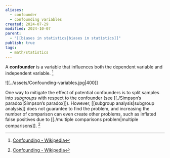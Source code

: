 ```yaml
---
aliases:
  - confounder
  - confounding variables
created: 2024-07-29
modified: 2024-10-07
parent:
  - "[[biases in statistics|biases in statistics]]"
publish: true
tags:
  - math/statistics
---
```

A **confounder** is a variable that influences both the dependent variable and independent variable. [^1]

![[../assets/Confounding-variables.jpg|400]]

One way to mitigate the effect of potential confounders is to split samples into *subgroups* with respect to the confounder (see [[./Simpson’s paradox|Simpson’s paradox]]). However, [[subgroup analysis|subgroup analysis]] does not guarantee to find the problem, and increasing the number of comparison can even create other problems, such as inflated false positives due to [[./multiple comparisons problem|multiple comparisons]]. [^1]


[^1]: [Confounding - Wikipedia](https://en.wikipedia.org/wiki/Confounding)